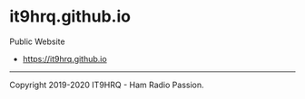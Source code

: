 # it9hrq.github.io

Public Website

* https://it9hrq.github.io

----

Copyright 2019-2020 IT9HRQ - Ham Radio Passion.
